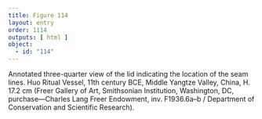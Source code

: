 ```yaml
---
title: Figure 114
layout: entry
order: 1114
outputs: [ html ]
object:
  - id: "114"
---
```


Annotated three-quarter view of the lid indicating the location of the seam lines. Huo Ritual Vessel, 11th century BCE, Middle Yangtze Valley, China, H. 17.2 cm (Freer Gallery of Art, Smithsonian Institution, Washington, DC, purchase—Charles Lang Freer Endowment, inv. F1936.6a–b / Department of Conservation and Scientific Research).
